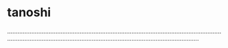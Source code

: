 # tanoshi

...........................................................................................................................................................................................................................................